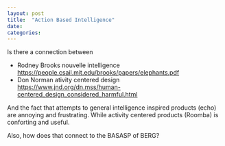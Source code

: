 ```yaml
---
layout: post
title:  "Action Based Intelligence"
date:   
categories:
---
```


Is there a connection between
- Rodney Brooks nouvelle intelligence https://people.csail.mit.edu/brooks/papers/elephants.pdf
- Don Norman ativity centered design https://www.jnd.org/dn.mss/human-centered_design_considered_harmful.html

And the fact that attempts to general intelligence inspired products (echo) are annoying and frustrating. While activity centered products (Roomba) is conforting and useful.

Also, how does that connect to the BASASP of BERG? 
